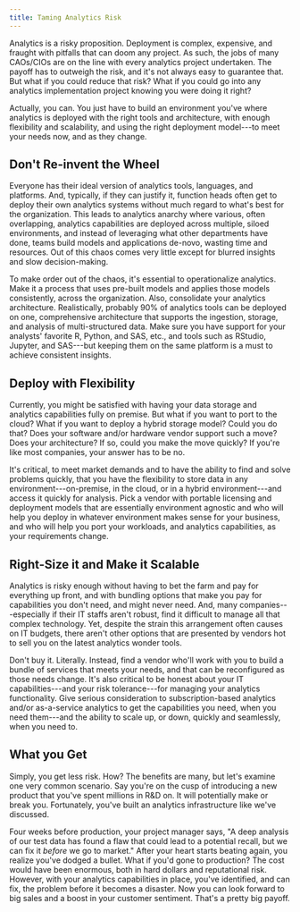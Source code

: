 ```yaml
---
title: Taming Analytics Risk
---
```


Analytics is a risky proposition. Deployment is complex, expensive, and
fraught with pitfalls that can doom any project. As such, the jobs of
many CAOs/CIOs are on the line with every analytics project undertaken.
The payoff has to outweigh the risk, and it's not always easy to
guarantee that. But what if you could reduce that risk? What if you
could go into any analytics implementation project knowing you were
doing it right?

Actually, you can. You just have to build an environment you've where
analytics is deployed with the right tools and architecture, with enough
flexibility and scalability, and using the right deployment model---to
meet your needs now, and as they change.

Don't Re-invent the Wheel
-------------------------

Everyone has their ideal version of analytics tools, languages, and
platforms. And, typically, if they can justify it, function heads often
get to deploy their own analytics systems without much regard to what's
best for the organization. This leads to analytics anarchy where
various, often overlapping, analytics capabilities are deployed across
multiple, siloed environments, and instead of leveraging what other
departments have done, teams build models and applications de-novo,
wasting time and resources. Out of this chaos comes very little except
for blurred insights and slow decision-making.

To make order out of the chaos, it's essential to operationalize
analytics. Make it a process that uses pre-built models and applies
those models consistently, across the organization. Also, consolidate
your analytics architecture. Realistically, probably 90% of analytics
tools can be deployed on one, comprehensive architecture that supports
the ingestion, storage, and analysis of multi-structured data. Make sure
you have support for your analysts' favorite R, Python, and SAS, etc.,
and tools such as RStudio, Jupyter, and SAS---but keeping them on the
same platform is a must to achieve consistent insights.

Deploy with Flexibility
-----------------------

Currently, you might be satisfied with having your data storage and
analytics capabilities fully on premise. But what if you want to port to
the cloud? What if you want to deploy a hybrid storage model? Could you
do that? Does your software and/or hardware vendor support such a move?
Does your architecture? If so, could you make the move quickly? If
you're like most companies, your answer has to be no.

It's critical, to meet market demands and to have the ability to find
and solve problems quickly, that you have the flexibility to store data
in any environment---on-premise, in the cloud, or in a hybrid
environment---and access it quickly for analysis. Pick a vendor with
portable licensing and deployment models that are essentially
environment agnostic and who will help you deploy in whatever
environment makes sense for your business, and who will help you port
your workloads, and analytics capabilities, as your requirements change.

Right-Size it and Make it Scalable
----------------------------------

Analytics is risky enough without having to bet the farm and pay for
everything up front, and with bundling options that make you pay for
capabilities you don't need, and might never need. And, many
companies---especially if their IT staffs aren't robust, find it
difficult to manage all that complex technology. Yet, despite the strain
this arrangement often causes on IT budgets, there aren't other options
that are presented by vendors hot to sell you on the latest analytics
wonder tools.

Don't buy it. Literally. Instead, find a vendor who'll work with you to
build a bundle of services that meets your needs, and that can be
reconfigured as those needs change. It's also critical to be honest
about your IT capabilities---and your risk tolerance---for managing your
analytics functionality. Give serious consideration to
subscription-based analytics and/or as-a-service analytics to get the
capabilities you need, when you need them---and the ability to scale up,
or down, quickly and seamlessly, when you need to.

What you Get
------------

Simply, you get less risk. How? The benefits are many, but let's examine
one very common scenario. Say you're on the cusp of introducing a new
product that you've spent millions in R&D on. It will potentially make
or break you. Fortunately, you've built an analytics infrastructure like
we've discussed.

Four weeks before production, your project manager says, "A deep
analysis of our test data has found a flaw that could lead to a
potential recall, but we can fix it *before* we go to market." After
your heart starts beating again, you realize you've dodged a bullet.
What if you'd gone to production? The cost would have been enormous,
both in hard dollars and reputational risk. However, with your analytics
capabilities in place, you've identified, and can fix, the problem
before it becomes a disaster. Now you can look forward to big sales and
a boost in your customer sentiment. That's a pretty big payoff.
